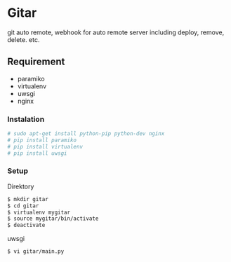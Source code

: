 # Gitar
git auto remote, webhook for auto remote server including deploy, remove, delete. etc.

## Requirement
 * paramiko
 * virtualenv
 * uwsgi
 * nginx

### Instalation
```sh
# sudo apt-get install python-pip python-dev nginx
# pip install paramiko
# pip install virtualenv
# pip install uwsgi
```

### Setup
Direktory

```sh
$ mkdir gitar
$ cd gitar
$ virtualenv mygitar
$ source mygitar/bin/activate
$ deactivate
```

uwsgi

```sh
$ vi gitar/main.py
```

